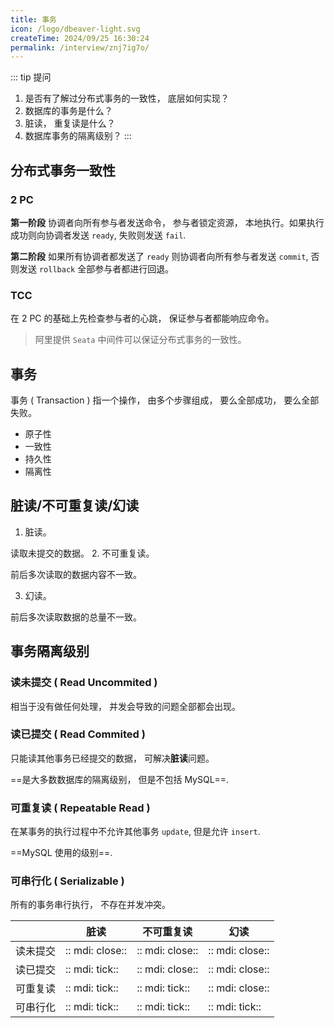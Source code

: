 ```yaml
---
title: 事务
icon: /logo/dbeaver-light.svg
createTime: 2024/09/25 16:30:24
permalink: /interview/znj7ig7o/
---
```

::: tip 提问
1.  是否有了解过分布式事务的一致性， 底层如何实现？
2.  数据库的事务是什么？
3.  脏读， 重复读是什么？
4.  数据库事务的隔离级别？
:::
## 分布式事务一致性
### 2 PC
**第一阶段**
协调者向所有参与者发送命令， 参与者锁定资源， 本地执行。如果执行成功则向协调者发送 `ready`, 失败则发送 `fail`.

**第二阶段**
如果所有协调者都发送了 `ready` 则协调者向所有参与者发送 `commit`, 否则发送 `rollback` 全部参与者都进行回退。

### TCC
在 2 PC 的基础上先检查参与者的心跳， 保证参与者都能响应命令。

> 阿里提供 `Seata` 中间件可以保证分布式事务的一致性。

## 事务
事务 ( Transaction ) 指一个操作， 由多个步骤组成， 要么全部成功， 要么全部失败。

-   原子性
-   一致性
-   持久性
-   隔离性

## 脏读/不可重复读/幻读
1.  脏读。

   读取未提交的数据。
2.  不可重复读。

   前后多次读取的数据内容不一致。

3.  幻读。

   前后多次读取数据的总量不一致。

## 事务隔离级别
### 读未提交 ( Read Uncommited )
相当于没有做任何处理， 并发会导致的问题全部都会出现。

### 读已提交 ( Read Commited )
只能读其他事务已经提交的数据， 可解决**脏读**问题。

==是大多数数据库的隔离级别， 但是不包括 MySQL==.

### 可重复读 ( Repeatable Read )
在某事务的执行过程中不允许其他事务 `update`, 但是允许 `insert`.

==MySQL 使用的级别==.

### 可串行化 ( Serializable )
所有的事务串行执行， 不存在并发冲突。

|          | 脏读          | 不可重复读    | 幻读          |
| -------- | ------------- | ------------- | ------------- |
| 读未提交 | :: mdi: close:: | :: mdi: close:: | :: mdi: close:: |
| 读已提交 | :: mdi: tick::  | :: mdi: close:: | :: mdi: close:: |
| 可重复读 | :: mdi: tick::  | :: mdi: tick::  | :: mdi: close:: |
| 可串行化 | :: mdi: tick::  | :: mdi: tick::  | :: mdi: tick::  |
